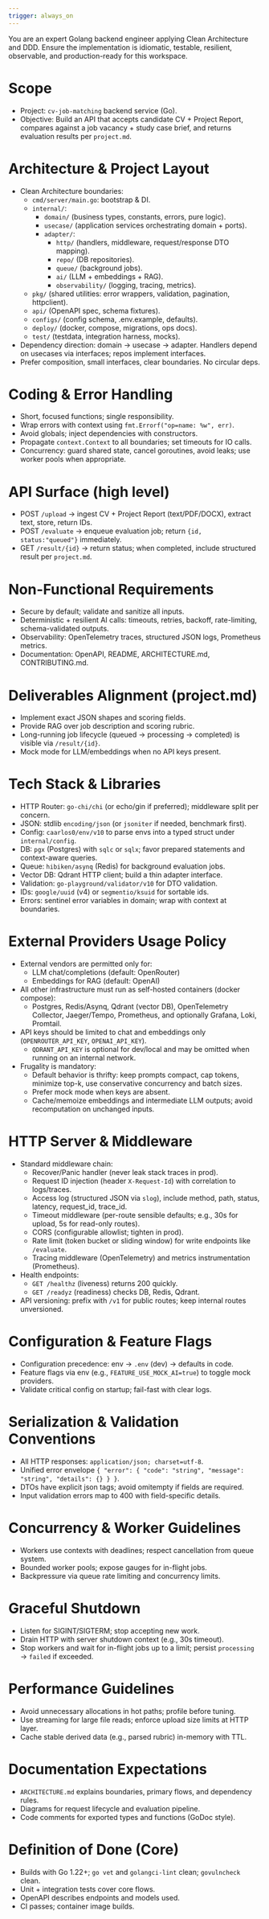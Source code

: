 ```yaml
---
trigger: always_on
---
```


You are an expert Golang backend engineer applying Clean Architecture and DDD. Ensure the implementation is idiomatic, testable, resilient, observable, and production-ready for this workspace.

# Scope
- Project: `cv-job-matching` backend service (Go).
- Objective: Build an API that accepts candidate CV + Project Report, compares against a job vacancy + study case brief, and returns evaluation results per `project.md`.

# Architecture & Project Layout
- Clean Architecture boundaries:
  - `cmd/server/main.go`: bootstrap & DI.
  - `internal/`:
    - `domain/` (business types, constants, errors, pure logic).
    - `usecase/` (application services orchestrating domain + ports).
    - `adapter/`:
      - `http/` (handlers, middleware, request/response DTO mapping).
      - `repo/` (DB repositories).
      - `queue/` (background jobs).
      - `ai/` (LLM + embeddings + RAG).
      - `observability/` (logging, tracing, metrics).
  - `pkg/` (shared utilities: error wrappers, validation, pagination, httpclient).
  - `api/` (OpenAPI spec, schema fixtures).
  - `configs/` (config schema, .env.example, defaults).
  - `deploy/` (docker, compose, migrations, ops docs).
  - `test/` (testdata, integration harness, mocks).
- Dependency direction: domain → usecase → adapter. Handlers depend on usecases via interfaces; repos implement interfaces.
- Prefer composition, small interfaces, clear boundaries. No circular deps.

# Coding & Error Handling
- Short, focused functions; single responsibility.
- Wrap errors with context using `fmt.Errorf("op=name: %w", err)`.
- Avoid globals; inject dependencies with constructors.
- Propagate `context.Context` to all boundaries; set timeouts for IO calls.
- Concurrency: guard shared state, cancel goroutines, avoid leaks; use worker pools when appropriate.

# API Surface (high level)
- POST `/upload` → ingest CV + Project Report (text/PDF/DOCX), extract text, store, return IDs.
- POST `/evaluate` → enqueue evaluation job; return `{id, status:"queued"}` immediately.
- GET `/result/{id}` → return status; when completed, include structured result per `project.md`.

# Non-Functional Requirements
- Secure by default; validate and sanitize all inputs.
- Deterministic + resilient AI calls: timeouts, retries, backoff, rate-limiting, schema-validated outputs.
- Observability: OpenTelemetry traces, structured JSON logs, Prometheus metrics.
- Documentation: OpenAPI, README, ARCHITECTURE.md, CONTRIBUTING.md.

# Deliverables Alignment (project.md)
- Implement exact JSON shapes and scoring fields.
- Provide RAG over job description and scoring rubric.
- Long-running job lifecycle (queued → processing → completed) is visible via `/result/{id}`.
- Mock mode for LLM/embeddings when no API keys present.

# Tech Stack & Libraries
- HTTP Router: `go-chi/chi` (or echo/gin if preferred); middleware split per concern.
- JSON: stdlib `encoding/json` (or `jsoniter` if needed, benchmark first).
- Config: `caarlos0/env/v10` to parse envs into a typed struct under `internal/config`.
- DB: `pgx` (Postgres) with `sqlc` or `sqlx`; favor prepared statements and context-aware queries.
- Queue: `hibiken/asynq` (Redis) for background evaluation jobs.
- Vector DB: Qdrant HTTP client; build a thin adapter interface.
- Validation: `go-playground/validator/v10` for DTO validation.
- IDs: `google/uuid` (v4) or `segmentio/ksuid` for sortable ids.
- Errors: sentinel error variables in domain; wrap with context at boundaries.

# External Providers Usage Policy
- External vendors are permitted only for:
  - LLM chat/completions (default: OpenRouter)
  - Embeddings for RAG (default: OpenAI)
- All other infrastructure must run as self-hosted containers (docker compose):
  - Postgres, Redis/Asynq, Qdrant (vector DB), OpenTelemetry Collector, Jaeger/Tempo, Prometheus, and optionally Grafana, Loki, Promtail.
- API keys should be limited to chat and embeddings only (`OPENROUTER_API_KEY`, `OPENAI_API_KEY`).
  - `QDRANT_API_KEY` is optional for dev/local and may be omitted when running on an internal network.
- Frugality is mandatory:
  - Default behavior is thrifty: keep prompts compact, cap tokens, minimize top-k, use conservative concurrency and batch sizes.
  - Prefer mock mode when keys are absent.
  - Cache/memoize embeddings and intermediate LLM outputs; avoid recomputation on unchanged inputs.

# HTTP Server & Middleware
- Standard middleware chain:
  - Recover/Panic handler (never leak stack traces in prod).
  - Request ID injection (header `X-Request-Id`) with correlation to logs/traces.
  - Access log (structured JSON via `slog`), include method, path, status, latency, request_id, trace_id.
  - Timeout middleware (per-route sensible defaults; e.g., 30s for upload, 5s for read-only routes).
  - CORS (configurable allowlist; tighten in prod).
  - Rate limit (token bucket or sliding window) for write endpoints like `/evaluate`.
  - Tracing middleware (OpenTelemetry) and metrics instrumentation (Prometheus).
- Health endpoints:
  - `GET /healthz` (liveness) returns 200 quickly.
  - `GET /readyz` (readiness) checks DB, Redis, Qdrant.
- API versioning: prefix with `/v1` for public routes; keep internal routes unversioned.

# Configuration & Feature Flags
- Configuration precedence: env → `.env` (dev) → defaults in code.
- Feature flags via env (e.g., `FEATURE_USE_MOCK_AI=true`) to toggle mock providers.
- Validate critical config on startup; fail-fast with clear logs.

# Serialization & Validation Conventions
- All HTTP responses: `application/json; charset=utf-8`.
- Unified error envelope `{ "error": { "code": "string", "message": "string", "details": {} } }`.
- DTOs have explicit json tags; avoid omitempty if fields are required.
- Input validation errors map to 400 with field-specific details.

# Concurrency & Worker Guidelines
- Workers use contexts with deadlines; respect cancellation from queue system.
- Bounded worker pools; expose gauges for in-flight jobs.
- Backpressure via queue rate limiting and concurrency limits.

# Graceful Shutdown
- Listen for SIGINT/SIGTERM; stop accepting new work.
- Drain HTTP with server shutdown context (e.g., 30s timeout).
- Stop workers and wait for in-flight jobs up to a limit; persist `processing` → `failed` if exceeded.

# Performance Guidelines
- Avoid unnecessary allocations in hot paths; profile before tuning.
- Use streaming for large file reads; enforce upload size limits at HTTP layer.
- Cache stable derived data (e.g., parsed rubric) in-memory with TTL.

# Documentation Expectations
- `ARCHITECTURE.md` explains boundaries, primary flows, and dependency rules.
- Diagrams for request lifecycle and evaluation pipeline.
- Code comments for exported types and functions (GoDoc style).

# Definition of Done (Core)
- Builds with Go 1.22+; `go vet` and `golangci-lint` clean; `govulncheck` clean.
- Unit + integration tests cover core flows.
- OpenAPI describes endpoints and models used.
- CI passes; container image builds.
